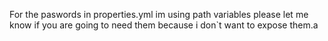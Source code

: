 For the paswords in properties.yml im using path variables please let me know if you are going to need them because i don`t want to expose them.a
